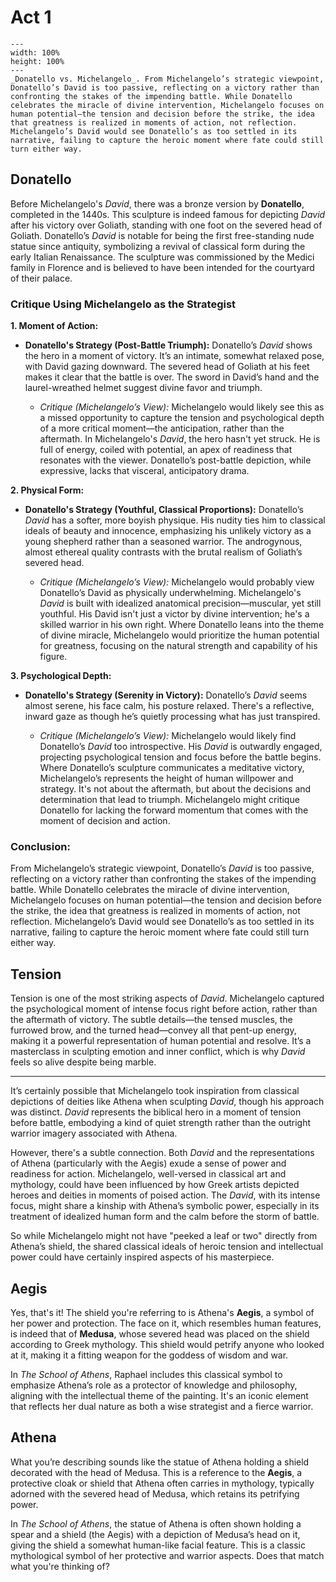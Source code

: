 # Act 1

```{figure} http://t1.gstatic.com/licensed-image?q=tbn:ANd9GcQnI_8f6HH1gtahluXrG_OHDAj3YDCCenRT6QXluj-S52sJbNj1Zr1djQ0TMod_h_4b
---
width: 100%
height: 100%
---
_Donatello vs. Michelangelo_. From Michelangelo’s strategic viewpoint, Donatello’s David is too passive, reflecting on a victory rather than confronting the stakes of the impending battle. While Donatello celebrates the miracle of divine intervention, Michelangelo focuses on human potential—the tension and decision before the strike, the idea that greatness is realized in moments of action, not reflection. Michelangelo’s David would see Donatello’s as too settled in its narrative, failing to capture the heroic moment where fate could still turn either way.
```

## Donatello
Before Michelangelo's *David*, there was a bronze version by **Donatello**, completed in the 1440s. This sculpture is indeed famous for depicting *David* after his victory over Goliath, standing with one foot on the severed head of Goliath. Donatello’s *David* is notable for being the first free-standing nude statue since antiquity, symbolizing a revival of classical form during the early Italian Renaissance. The sculpture was commissioned by the Medici family in Florence and is believed to have been intended for the courtyard of their palace.

### Critique Using Michelangelo as the Strategist

**1. Moment of Action:**
- **Donatello's Strategy (Post-Battle Triumph):**
   Donatello’s *David* shows the hero in a moment of victory. It’s an intimate, somewhat relaxed pose, with David gazing downward. The severed head of Goliath at his feet makes it clear that the battle is over. The sword in David’s hand and the laurel-wreathed helmet suggest divine favor and triumph.
   
   - *Critique (Michelangelo’s View):* Michelangelo would likely see this as a missed opportunity to capture the tension and psychological depth of a more critical moment—the anticipation, rather than the aftermath. In Michelangelo's *David*, the hero hasn't yet struck. He is full of energy, coiled with potential, an apex of readiness that resonates with the viewer. Donatello’s post-battle depiction, while expressive, lacks that visceral, anticipatory drama.

**2. Physical Form:**
- **Donatello's Strategy (Youthful, Classical Proportions):**
   Donatello’s *David* has a softer, more boyish physique. His nudity ties him to classical ideals of beauty and innocence, emphasizing his unlikely victory as a young shepherd rather than a seasoned warrior. The androgynous, almost ethereal quality contrasts with the brutal realism of Goliath’s severed head.

   - *Critique (Michelangelo’s View):* Michelangelo would probably view Donatello’s David as physically underwhelming. Michelangelo's *David* is built with idealized anatomical precision—muscular, yet still youthful. His David isn't just a victor by divine intervention; he's a skilled warrior in his own right. Where Donatello leans into the theme of divine miracle, Michelangelo would prioritize the human potential for greatness, focusing on the natural strength and capability of his figure.

**3. Psychological Depth:**
- **Donatello's Strategy (Serenity in Victory):**
   Donatello’s *David* seems almost serene, his face calm, his posture relaxed. There's a reflective, inward gaze as though he’s quietly processing what has just transpired.

   - *Critique (Michelangelo’s View):* Michelangelo would likely find Donatello’s *David* too introspective. His *David* is outwardly engaged, projecting psychological tension and focus before the battle begins. Where Donatello’s sculpture communicates a meditative victory, Michelangelo’s represents the height of human willpower and strategy. It's not about the aftermath, but about the decisions and determination that lead to triumph. Michelangelo might critique Donatello for lacking the forward momentum that comes with the moment of decision and action.

### Conclusion:
From Michelangelo’s strategic viewpoint, Donatello’s *David* is too passive, reflecting on a victory rather than confronting the stakes of the impending battle. While Donatello celebrates the miracle of divine intervention, Michelangelo focuses on human potential—the tension and decision before the strike, the idea that greatness is realized in moments of action, not reflection. Michelangelo’s David would see Donatello’s as too settled in its narrative, failing to capture the heroic moment where fate could still turn either way.

## Tension
Tension is one of the most striking aspects of *David*. Michelangelo captured the psychological moment of intense focus right before action, rather than the aftermath of victory. The subtle details—the tensed muscles, the furrowed brow, and the turned head—convey all that pent-up energy, making it a powerful representation of human potential and resolve. It’s a masterclass in sculpting emotion and inner conflict, which is why *David* feels so alive despite being marble.

---

It’s certainly possible that Michelangelo took inspiration from classical depictions of deities like Athena when sculpting *David*, though his approach was distinct. *David* represents the biblical hero in a moment of tension before battle, embodying a kind of quiet strength rather than the outright warrior imagery associated with Athena.

However, there's a subtle connection. Both *David* and the representations of Athena (particularly with the Aegis) exude a sense of power and readiness for action. Michelangelo, well-versed in classical art and mythology, could have been influenced by how Greek artists depicted heroes and deities in moments of poised action. The *David*, with its intense focus, might share a kinship with Athena’s symbolic power, especially in its treatment of idealized human form and the calm before the storm of battle.

So while Michelangelo might not have "peeked a leaf or two" directly from Athena’s shield, the shared classical ideals of heroic tension and intellectual power could have certainly inspired aspects of his masterpiece.

## Aegis
Yes, that's it! The shield you're referring to is Athena's **Aegis**, a symbol of her power and protection. The face on it, which resembles human features, is indeed that of **Medusa**, whose severed head was placed on the shield according to Greek mythology. This shield would petrify anyone who looked at it, making it a fitting weapon for the goddess of wisdom and war.

In *The School of Athens*, Raphael includes this classical symbol to emphasize Athena’s role as a protector of knowledge and philosophy, aligning with the intellectual theme of the painting. It's an iconic element that reflects her dual nature as both a wise strategist and a fierce warrior.

## Athena
What you’re describing sounds like the statue of Athena holding a shield decorated with the head of Medusa. This is a reference to the **Aegis**, a protective cloak or shield that Athena often carries in mythology, typically adorned with the severed head of Medusa, which retains its petrifying power.

In *The School of Athens*, the statue of Athena is often shown holding a spear and a shield (the Aegis) with a depiction of Medusa’s head on it, giving the shield a somewhat human-like facial feature. This is a classic mythological symbol of her protective and warrior aspects. Does that match what you're thinking of?